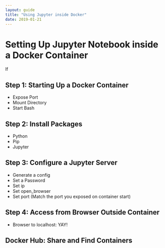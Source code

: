 ```yaml
---
layout: guide
title: "Using Jupyter inside Docker"
date: 2019-01-21
---
```

# Setting Up Jupyter Notebook inside a Docker Container
If

## Step 1: Starting Up a Docker Container
- Expose Port
- Mount Directory
- Start Bash


## Step 2: Install Packages
- Python
- Pip
- Jupyter

## Step 3: Configure a Jupyter Server
- Generate a config
- Set a Password
- Set ip
- Set open_browser
- Set port (Match the port you exposed on container start)

## Step 4: Access from Browser Outside Container
- Browser to localhost:<Port>
YAY!

## Docker Hub: Share and Find Containers